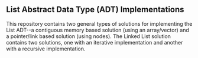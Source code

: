 ## List Abstract Data Type (ADT) Implementations
This repository contains two general types of solutions for implementing the List ADT--a contiguous memory based solution (using an array/vector) and a pointer/link based solution (using nodes). The Linked List solution contains two solutions, one with an iterative implementation and another with a recursive implementation.
